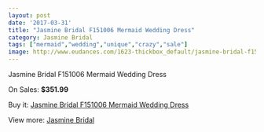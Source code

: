 ```yaml
---
layout: post
date: '2017-03-31'
title: "Jasmine Bridal F151006 Mermaid Wedding Dress"
category: Jasmine Bridal
tags: ["mermaid","wedding","unique","crazy","sale"]
image: http://www.eudances.com/1623-thickbox_default/jasmine-bridal-f151006-mermaid-wedding-dress.jpg
---
```

Jasmine Bridal F151006 Mermaid Wedding Dress

On Sales: **$351.99**
<a href="https://www.eudances.com/en/jasmine-bridal/580-jasmine-bridal-f151006-mermaid-wedding-dress.html"><amp-img layout="responsive" width="600" height="600" src="//www.eudances.com/1623-thickbox_default/jasmine-bridal-f151006-mermaid-wedding-dress.jpg" alt="Jasmine Bridal F151006 Mermaid Wedding Dress 0" /></a>
<a href="https://www.eudances.com/en/jasmine-bridal/580-jasmine-bridal-f151006-mermaid-wedding-dress.html"><amp-img layout="responsive" width="600" height="600" src="//www.eudances.com/1624-thickbox_default/jasmine-bridal-f151006-mermaid-wedding-dress.jpg" alt="Jasmine Bridal F151006 Mermaid Wedding Dress 1" /></a>

Buy it: [Jasmine Bridal F151006 Mermaid Wedding Dress](https://www.eudances.com/en/jasmine-bridal/580-jasmine-bridal-f151006-mermaid-wedding-dress.html "Jasmine Bridal F151006 Mermaid Wedding Dress")

View more: [Jasmine Bridal](https://www.eudances.com/en/6-jasmine-bridal "Jasmine Bridal")